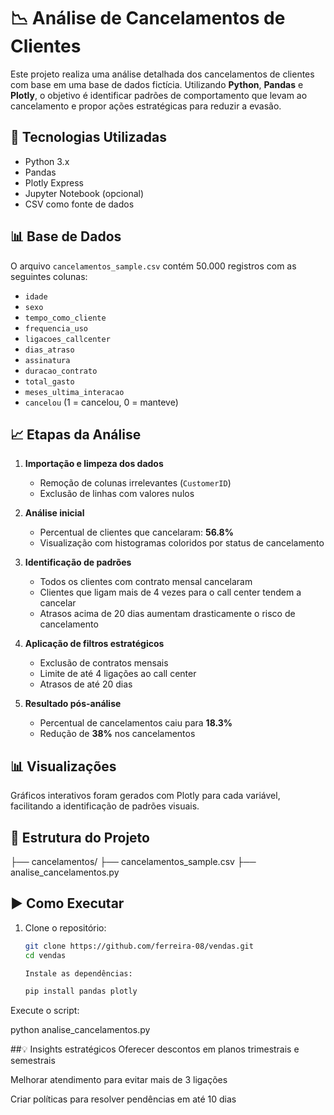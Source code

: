 # 📉 Análise de Cancelamentos de Clientes

Este projeto realiza uma análise detalhada dos cancelamentos de clientes com base em uma base de dados fictícia. Utilizando **Python**, **Pandas** e **Plotly**, o objetivo é identificar padrões de comportamento que levam ao cancelamento e propor ações estratégicas para reduzir a evasão.

## 🧪 Tecnologias Utilizadas

- Python 3.x
- Pandas
- Plotly Express
- Jupyter Notebook (opcional)
- CSV como fonte de dados

## 📊 Base de Dados

O arquivo `cancelamentos_sample.csv` contém 50.000 registros com as seguintes colunas:

- `idade`
- `sexo`
- `tempo_como_cliente`
- `frequencia_uso`
- `ligacoes_callcenter`
- `dias_atraso`
- `assinatura`
- `duracao_contrato`
- `total_gasto`
- `meses_ultima_interacao`
- `cancelou` (1 = cancelou, 0 = manteve)

## 📈 Etapas da Análise

1. **Importação e limpeza dos dados**
   - Remoção de colunas irrelevantes (`CustomerID`)
   - Exclusão de linhas com valores nulos

2. **Análise inicial**
   - Percentual de clientes que cancelaram: **56.8%**
   - Visualização com histogramas coloridos por status de cancelamento

3. **Identificação de padrões**
   - Todos os clientes com contrato mensal cancelaram
   - Clientes que ligam mais de 4 vezes para o call center tendem a cancelar
   - Atrasos acima de 20 dias aumentam drasticamente o risco de cancelamento

4. **Aplicação de filtros estratégicos**
   - Exclusão de contratos mensais
   - Limite de até 4 ligações ao call center
   - Atrasos de até 20 dias

5. **Resultado pós-análise**
   - Percentual de cancelamentos caiu para **18.3%**
   - Redução de **38%** nos cancelamentos

## 📊 Visualizações

Gráficos interativos foram gerados com Plotly para cada variável, facilitando a identificação de padrões visuais.

## 📁 Estrutura do Projeto
├── cancelamentos/ 
├── cancelamentos_sample.csv 
├── analise_cancelamentos.py



## ▶️ Como Executar

1. Clone o repositório:
   ```bash
   git clone https://github.com/ferreira-08/vendas.git
   cd vendas

   Instale as dependências:
   
   pip install pandas plotly
   
Execute o script:

python analise_cancelamentos.py

##💡 Insights estratégicos
Oferecer descontos em planos trimestrais e semestrais

Melhorar atendimento para evitar mais de 3 ligações

Criar políticas para resolver pendências em até 10 dias
   
   
